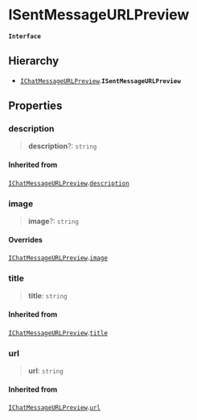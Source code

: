 # ISentMessageURLPreview

**`Interface`**

## Hierarchy

* [`IChatMessageURLPreview`](broken-reference).**`ISentMessageURLPreview`**

## Properties

### description

> **description**?: `string`

#### Inherited from

[`IChatMessageURLPreview`](broken-reference).[`description`](broken-reference)

### image

> **image**?: `string`

#### Overrides

[`IChatMessageURLPreview`](broken-reference).[`image`](broken-reference)

### title

> **title**: `string`

#### Inherited from

[`IChatMessageURLPreview`](broken-reference).[`title`](broken-reference)

### url

> **url**: `string`

#### Inherited from

[`IChatMessageURLPreview`](broken-reference).[`url`](broken-reference)

